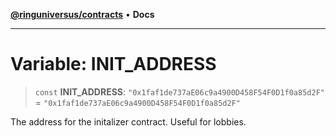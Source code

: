 [**@ringuniversus/contracts**](../../../README.md) • **Docs**

---

# Variable: INIT_ADDRESS

> `const` **INIT_ADDRESS**: `"0x1faf1de737aE06c9a4900D458F54F0D1f0a85d2F"` = `"0x1faf1de737aE06c9a4900D458F54F0D1f0a85d2F"`

The address for the initalizer contract. Useful for lobbies.
